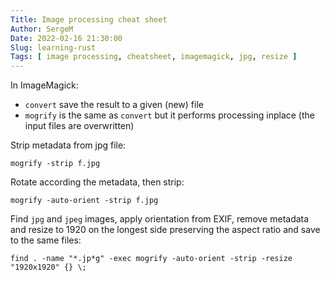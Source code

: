 ```yaml
---
Title: Image processing cheat sheet
Author: SergeM
Date: 2022-02-16 21:30:00
Slug: learning-rust
Tags: [ image processing, cheatsheet, imagemagick, jpg, resize ]
---
```




In ImageMagick:

* `convert` save the result to a given (new) file
* `mogrify` is the same as `convert` but it performs processing inplace (the input files are overwritten)

Strip metadata from jpg file:

    mogrify -strip f.jpg

Rotate according the metadata, then strip:

    mogrify -auto-orient -strip f.jpg 

Find `jpg` and `jpeg` images, apply orientation from EXIF, remove metadata and resize to 1920 on the longest side
preserving the aspect ratio and save to the same files:

    find . -name "*.jp*g" -exec mogrify -auto-orient -strip -resize "1920x1920" {} \;
